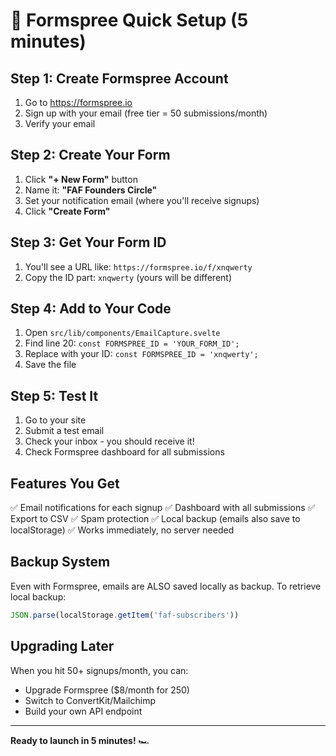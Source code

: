 # 🚀 Formspree Quick Setup (5 minutes)

## Step 1: Create Formspree Account
1. Go to https://formspree.io
2. Sign up with your email (free tier = 50 submissions/month)
3. Verify your email

## Step 2: Create Your Form
1. Click **"+ New Form"** button
2. Name it: **"FAF Founders Circle"**
3. Set your notification email (where you'll receive signups)
4. Click **"Create Form"**

## Step 3: Get Your Form ID
1. You'll see a URL like: `https://formspree.io/f/xnqwerty`
2. Copy the ID part: `xnqwerty` (yours will be different)

## Step 4: Add to Your Code
1. Open `src/lib/components/EmailCapture.svelte`
2. Find line 20: `const FORMSPREE_ID = 'YOUR_FORM_ID';`
3. Replace with your ID: `const FORMSPREE_ID = 'xnqwerty';`
4. Save the file

## Step 5: Test It
1. Go to your site
2. Submit a test email
3. Check your inbox - you should receive it!
4. Check Formspree dashboard for all submissions

## Features You Get
✅ Email notifications for each signup
✅ Dashboard with all submissions
✅ Export to CSV
✅ Spam protection
✅ Local backup (emails also save to localStorage)
✅ Works immediately, no server needed

## Backup System
Even with Formspree, emails are ALSO saved locally as backup.
To retrieve local backup:
```javascript
JSON.parse(localStorage.getItem('faf-subscribers'))
```

## Upgrading Later
When you hit 50+ signups/month, you can:
- Upgrade Formspree ($8/month for 250)
- Switch to ConvertKit/Mailchimp
- Build your own API endpoint

---
**Ready to launch in 5 minutes!** 🏎️